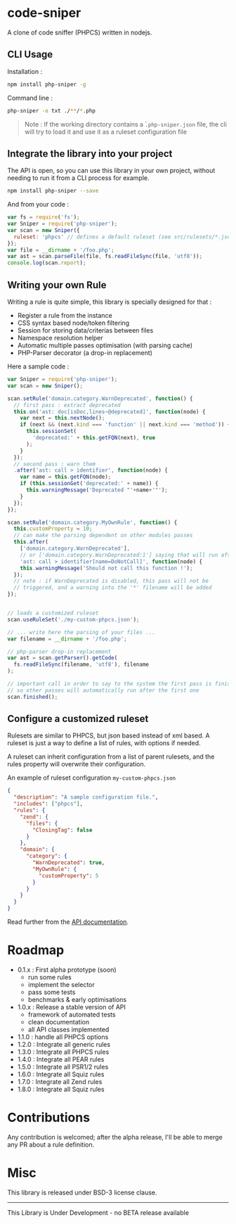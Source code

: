 # code-sniper

A clone of code sniffer (PHPCS) written in nodejs.

## CLI Usage

Installation :
```sh
npm install php-sniper -g
```

Command line :
```sh
php-sniper -o txt ./**/*.php
```

> Note : If the working directory contains a ̀`.php-sniper.json` file, the cli will try to load it and use it as a ruleset configuration file

## Integrate the library into your project

The API is open, so you can use this library in your own project, without
needing to run it from a CLI process for example.

```sh
npm install php-sniper --save
```

And from your code :

```js
var fs = require('fs');
var Sniper = require('php-sniper');
var scan = new Sniper({
  ruleset: 'phpcs' // defines a default ruleset (see src/rulesets/*.json)
});
var file = __dirname + '/foo.php';
var ast = scan.parseFile(file, fs.readFileSync(file, 'utf8'));
console.log(scan.report);
```

## Writing your own Rule

Writing a rule is quite simple, this library is specially designed for that :

* Register a rule from the instance
* CSS syntax based node/token filtering
* Session for storing data/criterias between files
* Namespace resolution helper
* Automatic multiple passes optimisation (with parsing cache)
* PHP-Parser decorator (a drop-in replacement)

Here a sample code :

```js
var Sniper = require('php-sniper');
var scan = new Sniper();

scan.setRule('domain.category.WarnDeprecated', function() {
  // first pass : extract deprecated
  this.on('ast: doc[isDoc,lines~@deprecated]', function(node) {
    var next = this.nextNode();
    if (next && (next.kind === 'function' || next.kind === 'method')) {
      this.sessionSet(
        'deprecated:' + this.getFQN(next), true
      );
    }
  });
  // second pass : warn them
  .after('ast: call > identifier', function(node) {
    var name = this.getFQN(node);
    if (this.sessionGet('deprecated:' + name)) {
      this.warningMessage('Deprecated "'+name+'"');
    }
  });
});

scan.setRule('domain.category.MyOwnRule', function() {
  this.customProperty = 10;
  // can make the parsing dependent on other modules passes
  this.after(
    ['domain.category.WarnDeprecated'],
    // or ['domain.category.WarnDeprecated:1'] saying that will run after it first pass
    'ast: call > identifier[name=DoNotCall]', function(node) {
    this.warningMessage('Should not call this function !');
  });
  // note : if WarnDeprecated is disabled, this pass will not be
  // triggered, and a warning into the '*' filename will be added
});


// loads a customized ruleset
scan.useRuleSet('./my-custom-phpcs.json');

// ... write here the parsing of your files ...
var filename = __dirname + '/foo.php';

// php-parser drop-in replacement
var ast = scan.getParser().getCode(
  fs.readFileSync(filename, 'utf8'), filename
);

// important call in order to say to the system the first pass is finished
// so other passes will automatically run after the first one
scan.finished();
```

## Configure a customized ruleset

Rulesets are similar to PHPCS, but json based instead of xml based. A ruleset is
just a way to define a list of rules, with options if needed.

A ruleset can inherit configuration from a list of parent rulesets, and the
rules property will overwrite their configuration.

An example of ruleset configuration `my-custom-phpcs.json`

```json
{
  "description": "A sample configuration file.",
  "includes": ["phpcs"],
  "rules": {
    "zend": {
      "files": {
        "ClosingTag": false
      }
    },
    "domain": {
      "category": {
        "WarnDeprecated": true,
        "MyOwnRule": {
          "customProperty": 5
        }
      }
    }
  }
}
```

Read further from the [API documentation](docs/API.md).

# Roadmap

* 0.1.x : First alpha prototype (soon)
  * run some rules
  * implement the selector
  * pass some tests
  * benchmarks & early optimisations
* 1.0.x : Release a stable version of API
  * framework of automated tests
  * clean documentation
  * all API classes implemented
* 1.1.0 : handle all PHPCS options
* 1.2.0 : Integrate all generic rules
* 1.3.0 : Integrate all PHPCS rules
* 1.4.0 : Integrate all PEAR rules
* 1.5.0 : Integrate all PSR1/2 rules
* 1.6.0 : Integrate all Squiz rules
* 1.7.0 : Integrate all Zend rules
* 1.8.0 : Integrate all Squiz rules

# Contributions

Any contribution is welcomed; after the alpha release, I'll be able to merge any PR about a rule definition.

# Misc

This library is released under BSD-3 license clause.

---

This Library is Under Development - no BETA release available

